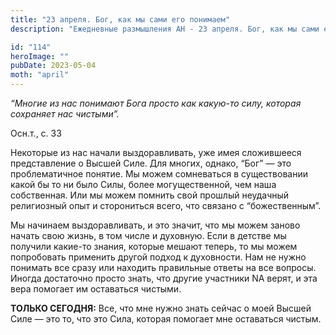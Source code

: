 ```yaml
---
title: "23 апреля. Бог, как мы сами его понимаем"
description: "Ежедневные размышления АН - 23 апреля. Бог, как мы сами его понимаем"

id: "114"
heroImage: ""
pubDate: 2023-05-04
moth: "april"
---
```


_“Многие из нас понимают Бога просто как какую-то силу, которая сохраняет нас
чистыми”._

Осн.т., с. 33

Некоторые из нас начали выздоравливать, уже имея сложившееся представление о
Высшей Силе. Для многих, однако, “Бог” — это проблематичное понятие. Мы можем
сомневаться в существовании какой бы то ни было Силы, более могущественной,
чем наша собственная. Или мы можем помнить свой прошлый неудачный религиозный
опыт и сторониться всего, что связано с “божественным”.

Мы начинаем выздоравливать, и это значит, что мы можем заново начать свою
жизнь, в том числе и духовную. Если в детстве мы получили какие-то знания,
которые мешают теперь, то мы можем попробовать применить другой подход к
духовности. Нам не нужно понимать все сразу или находить правильные ответы на
все вопросы. Иногда достаточно просто знать, что другие участники NA верят, и
эта вера помогает им оставаться чистыми.

**ТОЛЬКО СЕГОДНЯ:** Все, что мне нужно знать сейчас о моей Высшей Силе — это
то, что это Сила, которая помогает мне оставаться чистым.
